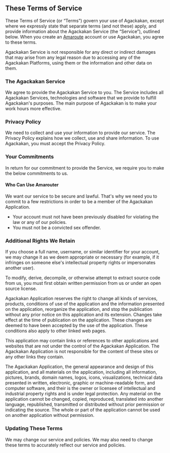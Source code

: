 ## These Terms of Service

These Terms of Service (or “Terms”) govern your use of Agackakan, except where we expressly state that separate terms (and not these) apply, and provide information about the Agackakan Service (the “Service”), outlined below. When you create an [Amaroute](amaroute.com) account or use Agackakan, you agree to these terms.

Agackakan Service is not responsible for any direct or indirect damages that may arise from any legal reason due to accessing any of the Agackakan Platforms, using them or the information and other data on them.

### The Agackakan Service

We agree to provide the Agackakan Service to you. The Service includes all Agackakan Services, technologies and software that we provide to fulfill Agackakan's purposes. The main purpose of Agackakan is to make your work hours more effective.

### Privacy Policy

We need to collect and use your information to provide our service. The Privacy Policy explains how we collect, use and share information. To use Agackakan, you must accept the Privacy Policy.

### Your Commitments

In return for our commitment to provide the Service, we require you to make the below commitments to us.

#### __Who Can Use Amarouter__

We want our service to be secure and lawful. That's why we need you to commit to a few restrictions in order to be a member of the Agackakan Application.

- Your account must not have been previously disabled for violating the law or any of our policies.
- You must not be a convicted sex offender.

### Additional Rights We Retain

If you choose a full name, username, or similar identifier for your account, we may change it as we deem appropriate or necessary (for example, if it infringes on someone else's intellectual property rights or impersonates another user).

To modify, derive, decompile, or otherwise attempt to extract source code from us, you must first obtain written permission from us or under an open source license.

Agackakan Application reserves the right to change all kinds of services, products, conditions of use of the application and the information presented on the application, reorganize the application, and stop the publication without any prior notice on this application and its extension. Changes take effect at the time of publication on the application. These changes are deemed to have been accepted by the use of the application. These conditions also apply to other linked web pages.

This application may contain links or references to other applications and websites that are not under the control of the Agackakan Application. The Agackakan Application is not responsible for the content of these sites or any other links they contain.

The Agackakan Application, the general appearance and design of this application, and all materials on the application, including all information, pictures, brands, domain names, logos, icons, visualizations, technical data presented in written, electronic, graphic or machine-readable form, and computer software, and their is the owner or licensee of intellectual and industrial property rights and is under legal protection. Any material on the application cannot be changed, copied, reproduced, translated into another language, republished, transmitted or distributed without prior permission or indicating the source. The whole or part of the application cannot be used on another application without permission.

### Updating These Terms

We may change our service and policies. We may also need to change these terms to accurately reflect our service and policies.
